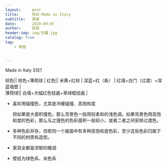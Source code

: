 ```yaml
---
layout:     post
title:      色彩-Made in Italy
subtitle:   家居
date:       2020-09-07
author:     姣姣
header-img: img/日暮.jpg
catalog: true
tag:
    - 家居
     

---
```

Made in Italy S1E1

棕色||  棕色+薄荷绿  |
红色||  米黄+红棕  |  深蓝+红（条） |  红墙+白门（过渡）+深蓝墙壁  |  
薄荷绿||  白墙+大幅红色挂画+草绿框挂画  |

- 喜欢用碰撞色，尤其是冷暖碰撞、高饱和度

  但如果是大面积撞色，那么背景色一般用较柔和的浅色调。如果背景色用高饱和度的色彩，那么与之撞色的色彩面积一般较小，或者二者之间安排过渡色。
  
- 多种色彩并存，但若同一个画面中有多种高饱和度色彩，至少这些色彩归属于不同的材质和造型。
- 家具全都是浓郁的暖调
- 壁纸为绿色系、米色系


